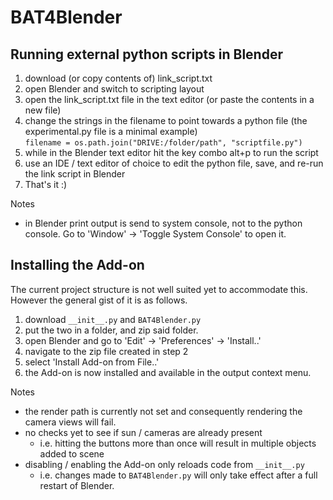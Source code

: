 # BAT4Blender

## Running external python scripts in Blender
1. download (or copy contents of) link_script.txt 
2. open Blender and switch to scripting layout
3. open the link_script.txt file in the text editor (or paste the contents in a new file)
4. change the strings in the filename to point towards a python file (the experimental.py file is a minimal example)  
`filename = os.path.join("DRIVE:/folder/path", "scriptfile.py")`
5. while in the Blender text editor hit the key combo alt+p to run the script
6. use an IDE / text editor of choice to edit the python file, save, and re-run the link script in Blender
7. That's it :) 

Notes
- in Blender print output is send to system console, not to the python console. Go to 'Window' -> 'Toggle System Console' to open it.  

## Installing the Add-on
The current project structure is not well suited yet to accommodate this.
However the general gist of it is as follows.
1. download `__init__.py` and `BAT4Blender.py`
2. put the two in a folder, and zip said folder.
3. open Blender and go to 'Edit' -> 'Preferences' -> 'Install..' 
4. navigate to the zip file created in step 2 
5. select 'Install Add-on from File..' 
6. the Add-on is now installed and available in the output context menu. 

Notes
- the render path is currently not set and consequently rendering the camera views will fail. 
- no checks yet to see if sun / cameras are already present
  - i.e. hitting the buttons more than once will result in multiple objects added to scene 
- disabling / enabling the Add-on only reloads code from `__init__.py` 
  - i.e. changes made to `BAT4Blender.py` will only take effect after a full restart of Blender. 








